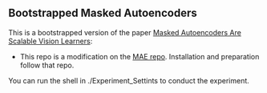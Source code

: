 ## Bootstrapped Masked Autoencoders

<!-- <p align="center">
  <img src="https://user-images.githubusercontent.com/11435359/146857310-f258c86c-fde6-48e8-9cee-badd2b21bd2c.png" width="480">
</p> -->


This is a bootstrapped version of the paper [Masked Autoencoders Are Scalable Vision Learners](https://arxiv.org/abs/2111.06377):

* This repo is a modification on the [MAE repo](https://github.com/facebookresearch/mae). Installation and preparation follow that repo.

You can run the shell in ./Experiment_Settints to conduct the experiment.

<!-- ### Catalog

- [x] Visualization demo
- [x] Pre-trained checkpoints + fine-tuning code
- [x] Pre-training code -->
